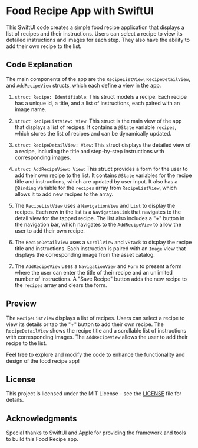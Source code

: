 Food Recipe App with SwiftUI
============================

This SwiftUI code creates a simple food recipe application that displays a list of recipes and their instructions. Users can select a recipe to view its detailed instructions and images for each step. They also have the ability to add their own recipe to the list.

Code Explanation
----------------

The main components of the app are the `RecipeListView`, `RecipeDetailView`, and `AddRecipeView` structs, which each define a view in the app.

1.  `struct Recipe: Identifiable`: This struct models a recipe. Each recipe has a unique id, a title, and a list of instructions, each paired with an image name.

2.  `struct RecipeListView: View`: This struct is the main view of the app that displays a list of recipes. It contains a `@State` variable `recipes`, which stores the list of recipes and can be dynamically updated.

3.  `struct RecipeDetailView: View`: This struct displays the detailed view of a recipe, including the title and step-by-step instructions with corresponding images.

4.  `struct AddRecipeView: View`: This struct provides a form for the user to add their own recipe to the list. It contains `@State` variables for the recipe title and instructions, which are updated by user input. It also has a `@Binding` variable for the `recipes` array from `RecipeListView`, which allows it to add new recipes to the array.

5.  The `RecipeListView` uses a `NavigationView` and `List` to display the recipes. Each row in the list is a `NavigationLink` that navigates to the detail view for the tapped recipe. The list also includes a "+" button in the navigation bar, which navigates to the `AddRecipeView` to allow the user to add their own recipe.

6.  The `RecipeDetailView` uses a `ScrollView` and `VStack` to display the recipe title and instructions. Each instruction is paired with an `Image` view that displays the corresponding image from the asset catalog.

7.  The `AddRecipeView` uses a `NavigationView` and `Form` to present a form where the user can enter the title of their recipe and an unlimited number of instructions. A "Save Recipe" button adds the new recipe to the `recipes` array and clears the form.

Preview
-------

The `RecipeListView` displays a list of recipes. Users can select a recipe to view its details or tap the "+" button to add their own recipe. The `RecipeDetailView` shows the recipe title and a scrollable list of instructions with corresponding images. The `AddRecipeView` allows the user to add their recipe to the list.

Feel free to explore and modify the code to enhance the functionality and design of the food recipe app!

License
-------

This project is licensed under the MIT License - see the [LICENSE](https://github.com/apiphoomchu/Recipes/blob/main/LICENSE) file for details.

Acknowledgments
---------------

Special thanks to SwiftUI and Apple for providing the framework and tools to build this Food Recipe app.
